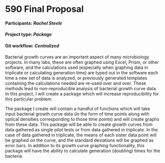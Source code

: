 590 Final Proposal
==================

#### Participants: *Rachel Steele*

#### Project type: *Package*

#### Git workflow: *Centralized*

Bacterial growth curves are an important aspect of many microbiology
projects. In many labs, these are often graphed using Excel, Prism, or
other software, and the calculations used (especially when graphing data
in triplicate or calculating generation time) are typed out in the
software each time a new set of data is analyzed, or previously
generated templates containing the calculations needed are re-used over
and over. These methods lead to non-reproducible analysis of bacterial
growth curve data. In this project, I will create a package which will
increase reproducibility for this particular problem.

The package I create will contain a handful of functions which will take
input bacterial growth curve data (in the form of time points along with
optical densities corresponding to those time points) and will create
graphs from these data. This package will be able to create growth
curves from data gathered as single pilot tests or from data gathered in
triplicate. In the case of data gathered in triplicate, the means of
each sister data point will be graphed on the curve, and the standard
deviations will be graphed as error bars. In addition to its growth
curve graphing functionality, this package will have the ability to
calculate generation (doubling) times for the bacteria.
